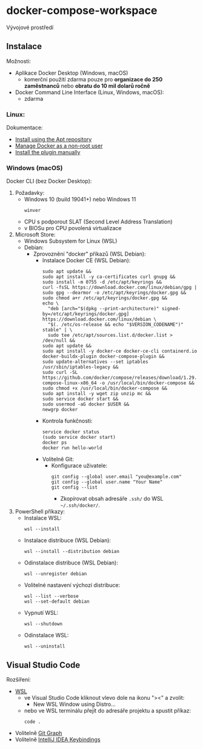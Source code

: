 # docker-compose-workspace

Vývojové prostředí

## Instalace

Možnosti:
- Aplikace Docker Desktop (Windows, macOS)
    - komerční použití zdarma pouze pro **organizace do 250 zaměstnanců** nebo **obratu do 10 mil dolarů ročně**
- Docker Command Line Interface (Linux, Windows, macOS):
    - zdarma

### Linux:

Dokumentace:
- [Install using the Apt repository](https://docs.docker.com/engine/install/debian/#install-using-the-repository)
- [Manage Docker as a non-root user](https://docs.docker.com/engine/install/linux-postinstall/#manage-docker-as-a-non-root-user)
- [Install the plugin manually](https://docs.docker.com/compose/install/linux/#install-the-plugin-manually)

### Windows (macOS)

Docker CLI (bez Docker Desktop):
1. Požadavky:
   - Windows 10 (build 19041+) nebo Windows 11
     ```
     winver
     ```
   - CPU s podporout SLAT (Second Level Address Translation)
   - v BIOSu pro CPU povolená virtualizace
2. Microsoft Store:
   - Windows Subsystem for Linux (WSL)
   - Debian:
     - Zprovoznění "docker" příkazů (WSL Debian):
       - Instalace Docker CE (WSL Debian):
         ```
         sudo apt update &&
         sudo apt install -y ca-certificates curl gnupg &&
         sudo install -m 0755 -d /etc/apt/keyrings &&
         curl -fsSL https://download.docker.com/linux/debian/gpg | sudo gpg --dearmor -o /etc/apt/keyrings/docker.gpg &&
         sudo chmod a+r /etc/apt/keyrings/docker.gpg &&
         echo \
           "deb [arch="$(dpkg --print-architecture)" signed-by=/etc/apt/keyrings/docker.gpg] https://download.docker.com/linux/debian \
           "$(. /etc/os-release && echo "$VERSION_CODENAME")" stable" | \
           sudo tee /etc/apt/sources.list.d/docker.list > /dev/null &&
         sudo apt update &&
         sudo apt install -y docker-ce docker-ce-cli containerd.io docker-buildx-plugin docker-compose-plugin &&
         sudo update-alternatives --set iptables /usr/sbin/iptables-legacy &&
         sudo curl -SL https://github.com/docker/compose/releases/download/1.29.2/docker-compose-linux-x86_64 -o /usr/local/bin/docker-compose &&
         sudo chmod +x /usr/local/bin/docker-compose &&
         sudo apt install -y wget zip unzip mc &&
         sudo service docker start &&
         sudo usermod -aG docker $USER &&
         newgrp docker
         ```
       - Kontrola funkčnosti:
         ```
         service docker status
         (sudo service docker start)
         docker ps
         docker run hello-world
         ```
       - Volitelně Git:
         - Konfigurace uživatele:
           ```
           git config --global user.email "you@example.com"
           git config --global user.name "Your Name"
           git config --list
           ```
           - Zkopírovat obsah adresáře `.ssh/` do WSL `~/.ssh/docker/`.
3. PowerShell příkazy:
    - Instalace WSL:
      ```
      wsl --install
      ```
    - Instalace distribuce (WSL Debian):
        ```
        wsl --install --distribution debian
        ```
    - Odinstalace distribuce (WSL Debian):
        ```
        wsl --unregister debian
        ```
    - Volitelné nastavení výchozí distribuce:
        ```
        wsl --list --verbose
        wsl --set-default debian
        ```
    - Vypnutí WSL:
      ```
      wsl --shutdown
      ```
    - Odinstalace WSL:
      ```
      wsl --uninstall
      ```

## Visual Studio Code

Rozšíření:
- [WSL](https://marketplace.visualstudio.com/items?itemName=ms-vscode-remote.remote-wsl)
    - ve Visual Studio Code kliknout vlevo dole na ikonu "><" a zvolit:
        - New WSL Window using Distro...
    - nebo ve WSL terminálu přejít do adresáře projektu a spustit příkaz:
      ```
      code .
      ```
- Volitelně [Git Graph](https://marketplace.visualstudio.com/items?itemName=mhutchie.git-graph)
- Volitelně [IntelliJ IDEA Keybindings](https://marketplace.visualstudio.com/items?itemName=k--kato.intellij-idea-keybindings)
